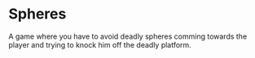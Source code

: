 # Spheres
A game where you have to avoid deadly spheres comming towards the player and trying to knock him off the deadly platform.
